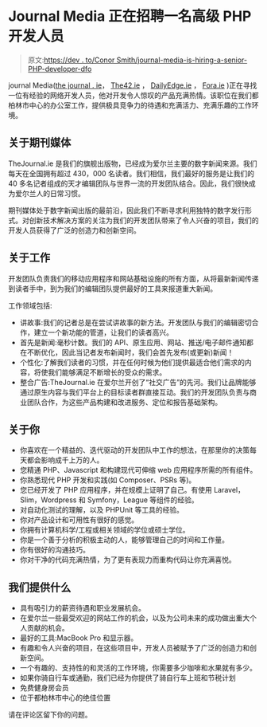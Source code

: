 # Journal Media 正在招聘一名高级 PHP 开发人员

> 原文:[https://dev . to/Conor Smith/journal-media-is-hiring-a-senior-PHP-developer-dfo](https://dev.to/conorsmith/journal-media-is-hiring-a-senior-php-developer-dfo)

journal Media([the journal . ie](http://thejournal.ie)， [The42.ie](http://the42.ie) ， [DailyEdge.ie](http://dailyedge.ie) ， [Fora.ie](https://fora.ie) )正在寻找一位有经验的网络开发人员，他对开发令人惊叹的产品充满热情。该职位在我们都柏林市中心的办公室工作，提供极具竞争力的待遇和充满活力、充满乐趣的工作环境。

## 关于期刊媒体

TheJournal.ie 是我们的旗舰出版物，已经成为爱尔兰主要的数字新闻来源。我们每天在全国拥有超过 430，000 名读者。我们相信，我们最好的服务是让我们的 40 多名记者组成的天才编辑团队与世界一流的开发团队结合。因此，我们很快成为爱尔兰人的日常习惯。

期刊媒体处于数字新闻出版的最前沿，因此我们不断寻求利用独特的数字发行形式。对创新技术解决方案的关注为我们的开发团队带来了令人兴奋的项目，我们的开发人员获得了广泛的创造力和创新空间。

## 关于工作

开发团队负责我们的移动应用程序和网站基础设施的所有方面，从将最新新闻传递到读者手中，到为我们的编辑团队提供最好的工具来报道重大新闻。

工作领域包括:

*   讲故事:我们的记者总是在尝试讲故事的新方法。开发团队与我们的编辑密切合作，建立一个新功能的管道，让我们的读者高兴。
*   首先是新闻:毫秒计数。我们的 API、原生应用、网站、推送/电子邮件通知都在不断优化，因此当记者发布新闻时，我们会首先发布(或更新)新闻！
*   个性化:了解我们读者的习惯，并在任何时候为他们提供最适合他们需求的内容，将使我们能够满足不断增长的受众的需求。
*   整合广告:TheJournal.ie 在爱尔兰开创了“社交广告”的先河。我们让品牌能够通过原生内容与我们平台上的目标读者群直接互动。我们的开发团队负责与商业团队合作，为这些产品构建和改进服务、定位和报告基础架构。

## 关于你

*   你喜欢在一个精益的、迭代驱动的开发团队中工作的想法，在那里你的决策每天都会影响成千上万的人。
*   您精通 PHP、Javascript 和构建现代可伸缩 web 应用程序所需的所有组件。
*   你熟悉现代 PHP 开发和实践(如 Composer、PSRs 等)。
*   您已经开发了 PHP 应用程序，并在规模上证明了自己。有使用 Laravel，Slim，Wordpress 和 Symfony，League 等组件的经验。
*   对自动化测试的理解，以及 PHPUnit 等工具的经验。
*   你对产品设计和可用性有很好的感觉。
*   你拥有计算机科学/工程或相关领域的学位或硕士学位。
*   你是一个善于分析的积极主动的人，能够管理自己的时间和工作量。
*   你有很好的沟通技巧。
*   你对干净的代码充满热情，为了更有表现力而重构代码让你充满喜悦。

## 我们提供什么

*   具有吸引力的薪资待遇和职业发展机会。
*   在爱尔兰一些最受欢迎的网站工作的机会，以及为公司未来的成功做出重大个人贡献的机会。
*   最好的工具:MacBook Pro 和显示器。
*   有趣和令人兴奋的项目，在这些项目中，开发人员被赋予了广泛的创造力和创新空间。
*   一个有趣的、支持性的和灵活的工作环境，你需要多少咖啡和水果就有多少。
*   如果你骑自行车或通勤，我们已经为你提供了骑自行车上班和节税计划
*   免费健身房会员
*   位于都柏林市中心的绝佳位置

请在评论区留下你的问题。